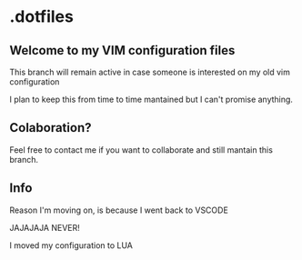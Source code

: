 # .dotfiles

## Welcome to my VIM configuration files

This branch will remain active in case someone is interested on my old vim configuration

I plan to keep this from time to time mantained but I can't promise anything.

## Colaboration?

Feel free to contact me if you want to collaborate and still mantain this branch.

## Info

Reason I'm moving on, is because I went back to VSCODE



JAJAJAJA NEVER!


I moved my configuration to LUA

